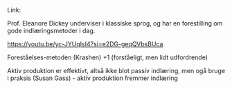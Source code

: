 
Link:


Prof. Eleanore Dickey underviser i klassiske sprog, og har en forestilling om gode indlæringsmetoder i dag. 

https://youtu.be/yc-JYUqIsI4?si=e2DG-geqQVbsBUca

Foreståelses-metoden (Krashen) +1  (forståeligt, men lidt udfordrende)

Aktiv produktion er effektivt, altså ikke blot passiv indlæring, men ogå bruge i praksis (Susan Gass) - aktiv produktion fremmer indlæring 


